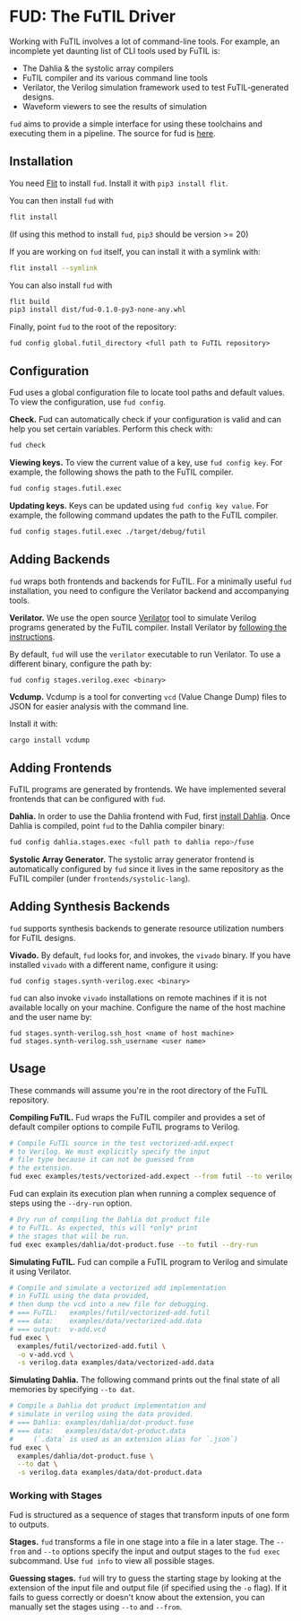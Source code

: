 # FUD: The FuTIL Driver

Working with FuTIL involves a lot of command-line tools. For example, an
incomplete yet daunting list of CLI tools used by FuTIL is:

- The Dahlia & the systolic array compilers
- FuTIL compiler and its various command line tools
- Verilator, the Verilog simulation framework used to test FuTIL-generated designs.
- Waveform viewers to see the results of simulation

`fud` aims to provide a simple interface for using these toolchains and
executing them in a pipeline. The source for fud is
[here](https://github.com/cucapra/futil/tree/master/fud).

## Installation
You need [Flit](https://flit.readthedocs.io/en/latest/) to install `fud`. Install it with `pip3 install flit`.

You can then install `fud` with

```bash
flit install
```
(If using this method to install `fud`, `pip3` should be version >= 20)

If you are working on `fud` itself, you can install it with a symlink with:
```bash
flit install --symlink
```

You can also install `fud` with

```bash
flit build
pip3 install dist/fud-0.1.0-py3-none-any.whl
```

Finally, point `fud` to the root of the repository:
```
fud config global.futil_directory <full path to FuTIL repository>
```

## Configuration

Fud uses a global configuration file to locate tool paths and default values.
To view the configuration, use `fud config`.

**Check.**
Fud can automatically check if your configuration is valid and can help you set
certain variables. Perform this check with:
```bash
fud check
```

**Viewing keys.**
To view the current value of a key, use `fud config key`. For example, the
following shows the path to the FuTIL compiler.
```bash
fud config stages.futil.exec
```

**Updating keys.**
Keys can be updated using `fud config key value`.
For example, the following command updates the path to the FuTIL compiler.
```bash
fud config stages.futil.exec ./target/debug/futil
```

## Adding Backends

`fud` wraps both frontends and backends for FuTIL. For a minimally useful
`fud` installation, you need to configure the Verilator backend and accompanying
tools.

**Verilator.**
We use the open source [Verilator](https://www.veripool.org/wiki/verilator)
tool to simulate Verilog programs generated by the FuTIL compiler.
Install Verilator by [following the instructions](https://www.veripool.org/projects/verilator/wiki/Installing).

By default, `fud` will use the `verilator` executable to run Verilator. To
use a different binary, configure the path by:
```
fud config stages.verilog.exec <binary>
```

**Vcdump.**
Vcdump is a tool for converting `vcd` (Value Change Dump) files to JSON for
easier analysis with the command line.

Install it with:
```bash
cargo install vcdump
```

## Adding Frontends

FuTIL programs are generated by frontends. We have implemented several
frontends that can be configured with `fud`.

**Dahlia.**
In order to use the Dahlia frontend with Fud, first
[install Dahlia](https://github.com/cucapra/dahlia).
Once Dahlia is compiled, point `fud` to the Dahlia compiler binary:
```bash
fud config dahlia.stages.exec <full path to dahlia repo>/fuse
```

**Systolic Array Generator.**
The systolic array generator frontend is automatically configured by `fud`
since it lives in the same repository as the FuTIL compiler (under
`frontends/systolic-lang`).

## Adding Synthesis Backends

`fud` supports synthesis backends to generate resource utilization numbers
for FuTIL designs.

**Vivado.**
By default, `fud` looks for, and invokes, the `vivado` binary. If you have
installed `vivado` with a different name, configure it using:
```shell
fud config stages.synth-verilog.exec <binary>
```

`fud` can also invoke `vivado` installations on remote machines if it is not
available locally on your machine.
Configure the name of the host machine and the user name by:
```
fud stages.synth-verilog.ssh_host <name of host machine>
fud stages.synth-verilog.ssh_username <user name>
```


## Usage
These commands will assume you're in the root directory of the FuTIL
repository.

**Compiling FuTIL.**
Fud wraps the FuTIL compiler and provides a set of default compiler options
to compile FuTIL programs to Verilog.

```bash
# Compile FuTIL source in the test vectorized-add.expect
# to Verilog. We must explicitly specify the input
# file type because it can not be guessed from
# the extension.
fud exec examples/tests/vectorized-add.expect --from futil --to verilog
```

Fud can explain its execution plan when running a complex sequence of
steps using the `--dry-run` option.
```bash
# Dry run of compiling the Dahlia dot product file
# to FuTIL. As expected, this will *only* print
# the stages that will be run.
fud exec examples/dahlia/dot-product.fuse --to futil --dry-run
```

**Simulating FuTIL.**
Fud can compile a FuTIL program to Verilog and simulate it using Verilator.


```bash
# Compile and simulate a vectorized add implementation
# in FuTIL using the data provided,
# then dump the vcd into a new file for debugging.
# === FuTIL:   examples/futil/vectorized-add.futil
# === data:    examples/data/vectorized-add.data
# === output:  v-add.vcd
fud exec \
  examples/futil/vectorized-add.futil \
  -o v-add.vcd \
  -s verilog.data examples/data/vectorized-add.data
```

**Simulating Dahlia.**
The following command prints out the final state of all memories by specifying
`--to dat`.

```bash
# Compile a Dahlia dot product implementation and
# simulate in verilog using the data provided.
# === Dahlia: examples/dahlia/dot-product.fuse
# === data:   examples/data/dot-product.data
#     (`.data` is used as an extension alias for `.json`)
fud exec \
  examples/dahlia/dot-product.fuse \
  --to dat \
  -s verilog.data examples/data/dot-product.data
```

### Working with Stages

Fud is structured as a sequence of stages that transform inputs of one form
to outputs.

**Stages.**
`fud` transforms a file in one stage into a file in a later stage.
The `--from` and `--to` options specify the input and output stages to the
`fud exec` subcommand.
Use `fud info` to view all possible stages.

**Guessing stages.**
`fud` will try to guess the starting stage by looking at the extension of the
input file and output file (if specified using the `-o` flag).
If it fails to guess correctly or doesn't know about the extension, you can
manually set the stages using `--to` and `--from`.
